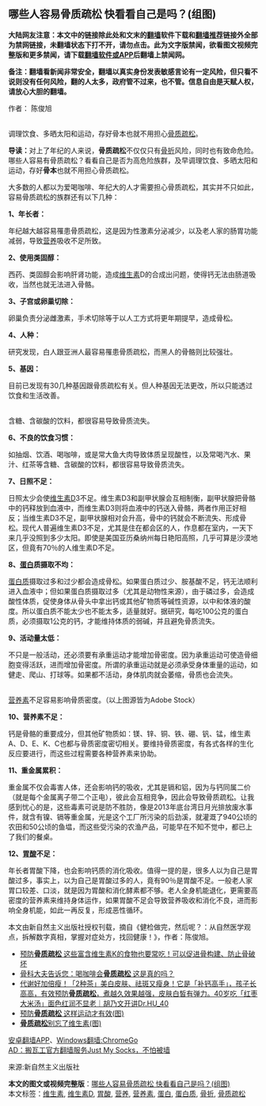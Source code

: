  <h2>哪些人容易骨质疏松 快看看自己是吗？(组图)</h2> <p class="notice"><b>大陆网友注意：本文中的链接除此处和文末的<a href="https://github.com/bannedbook/fanqiang" >翻墙</a>软件下载和<a href="https://github.com/killgcd/justmysocks/blob/master/README.md">翻墙推荐</a>链接外全部为禁网链接，未翻墙状态下打不开，请勿点击。此为文字版禁闻，欲看图文视频完整版和更多禁闻，请下载<a href="https://github.com/bannedbook/fanqiang">翻墙软件或APP</a>后翻墙上禁闻网。</p><p>备注：翻墙看新闻非常安全，翻墙以真实身份发表敏感言论有一定风险，但只看不说则没有任何风险，翻的人太多，政府管不过来，也不管。信息自由是天赋人权，请放心大胆的翻墙。</b></p>  <div class="entry"> <p>作者： 陈俊旭</p> <p><br />调理饮食、多晒太阳和运动，存好骨本也就不用担心<a href="https://www.bannedbook.org/bnews/tag/%E9%AA%A8%E8%B4%A8%E7%96%8F%E6%9D%BE/" class="st_tag internal_tag" rel="tag" title="标签 骨质疏松 下的日志">骨质疏松</a>。 </p> <p><strong>导读：</strong>对上了年纪的人来说，<strong>骨质疏松</strong>不仅仅只有<a href="https://www.bannedbook.org/bnews/tag/%E9%AA%A8%E6%8A%98/" class="st_tag internal_tag" rel="tag" title="标签 骨折 下的日志">骨折</a>风险，同时也有致命危险。哪些人容易有骨质疏松？看看自己是否为高危险族群，及早调理饮食、多晒太阳和运动，存好<strong>骨本</strong>也就不用担心骨质疏松。 </p> <p>大多数的人都以为爱喝咖啡、年纪大的人才需要担心骨质疏松，其实并不只如此，容易骨质疏松的族群还有以下几种：</p> <p><strong>1、年长者：</strong></p> <p>年纪越大越容易罹患骨质疏松，这是因为性激素分泌减少，以及老人家的肠胃功能减弱，导致<a href="https://www.bannedbook.org/bnews/tag/%E8%90%A5%E5%85%BB/" class="st_tag internal_tag" rel="tag" title="标签 营养 下的日志">营养</a>吸收不足所致。</p> <p><strong>2、使用类固醇：</strong></p> <p>西药、类固醇会影响肝肾功能，造成<a href="https://www.bannedbook.org/bnews/tag/%E7%BB%B4%E7%94%9F%E7%B4%A0/" class="st_tag internal_tag" rel="tag" title="标签 维生素 下的日志">维生素</a>D的合成出问题，使得钙无法由肠道吸收，当然也就无法进入骨骼。</p>  <p><strong>3、子宫或卵巢切除：</strong></p> <p>卵巢负责分泌雌激素，手术切除等于以人工方式将更年期提早，造成骨松。</p> <p><strong>4、人种：</strong></p> <p>研究发现，白人跟亚洲人最容易罹患骨质疏松，而黑人的骨骼则比较强壮。</p> <p><strong>5、基因：</strong></p> <p>目前已发现有30几种基因跟骨质疏松有关。但人种基因无法更改，所以只能透过饮食和生活改善。</p> <p><br />含糖、含碳酸的饮料，都很容易导致骨质流失。</p> <p><strong>6、不良的饮食习惯：</strong></p>  <p>如抽烟、饮酒、喝咖啡，或是常大鱼大肉导致体质呈现酸性，以及常喝汽水、果汁、红茶等含糖、含碳酸的饮料，都很容易导致骨质流失。</p> <p><strong>7、日照不足：</strong></p> <p>日照太少会使<a href="https://www.bannedbook.org/bnews/tag/%E7%BB%B4%E7%94%9F%E7%B4%A0D/" class="st_tag internal_tag" rel="tag" title="标签 维生素D 下的日志">维生素D</a>3不足。维生素D3和副甲状腺会互相制衡，副甲状腺把骨骼中的钙释放到血液中，而维生素D3则将血液中的钙送入骨骼，两者作用正好相反；当维生素D3不足，副甲状腺相对会升高，骨中的钙就会不断流失、形成骨松。现代人普遍维生素D3不足，尤其是住在都会区的人，作息都在室内，一天下来几乎没照到多少太阳。即使是美国亚历桑纳州每日艳阳高照，几乎可算是沙漠地区，但竟有70％的人维生素D不足。</p> <p><strong>8、<a href="https://www.bannedbook.org/bnews/tag/%E8%9B%8B%E7%99%BD/" class="st_tag internal_tag" rel="tag" title="标签 蛋白 下的日志">蛋白</a>质摄取不均：</strong></p> <p><a href="https://www.bannedbook.org/bnews/tag/%E8%9B%8B%E7%99%BD%E8%B4%A8/" class="st_tag internal_tag" rel="tag" title="标签 蛋白质 下的日志">蛋白质</a>摄取过多和过少都会造成骨松。如果蛋白质过少、胺基酸不足，钙无法顺利进入血液中；但如果蛋白质摄取过多（尤其是动物性来源），由于磷过多，会造成酸性体质，促使身体从骨头中拿出钙或其他矿物质等碱性资源，以中和体液的酸度。所以蛋白质不能太少也不能太多，适量就好。据研究，每吃100公克的蛋白质，必须摄取1公克的钙，才能维持体质的弱碱，并且避免骨质流失。</p> <p><strong>9、活动量太低：</strong></p> <p>不只是一般活动，还必须要有承重运动才能增加骨密度。因为承重运动可使造骨细胞变得活跃，进而增加骨密度。所谓的承重运动就是必须承受身体重量的运动，如健走、爬山、打球等。如果都不活动，身体肌肉就会萎缩，骨质也会流失。</p> <p><br /><a href="https://www.bannedbook.org/bnews/tag/%E8%90%A5%E5%85%BB%E7%B4%A0/" class="st_tag internal_tag" rel="tag" title="标签 营养素 下的日志">营养素</a>不足容易影响骨质密度。（以上图源皆为Adobe Stock）</p>  <p><strong>10、营养素不足：</strong></p> <p>钙是骨骼的重要成分，但其他矿物质如：镁、锌、铜、铁、硼、钒、锰，维生素A、D、E、K、C也都与骨质密度密切相关。要维持骨质密度，有各式各样的生化反应要进行，而这些过程需要各种营养素来协助。</p> <p><strong>11、重金属累积：</strong></p> <p>重金属不仅会毒害人体，还会影响钙的吸收，尤其是镉和铝，因为与钙同属二价（就是每个金属离子带二个正电），彼此会互相竞争，因此会导致骨质疏松。让我感到忧心的是，这些毒素可说是防不胜防，像是2013年底台湾日月光排放废水事件，就含有镍、镉等重金属，光是这个工厂所污染的后劲溪，就灌溉了940公顷的农田和50公顷的鱼塭，而这些受污染的农渔产品，可能早在不知不觉中，都已上了我们的餐桌。</p> <p><strong>12、<a href="https://www.bannedbook.org/bnews/tag/%E8%83%83%E9%85%B8/" class="st_tag internal_tag" rel="tag" title="标签 胃酸 下的日志">胃酸</a>不足：</strong></p> <p>年长者胃酸下降，也会影响钙质的消化吸收。值得一提的是，很多人以为自己是胃酸过多，事实上，以为自己是胃酸过多的人，竟有90％是胃酸不足。一般老人家胃口较差、口淡，就是因为胃酸和消化酵素都不够。老人全身机能退化，更需要高密度的营养素来维持身体运作，如果胃酸不足会导致营养吸收和消化不良，进而影响全身机能，如此一再反复，形成恶性循环。</p> <p>本文由新自然主义出版社授权刊载，摘自《健检做完，然后呢？：从自然医学观点，拆解数字真相，掌握对症处方，找回健康！》，作者：陈俊旭。</p> <ul class='op-related-articles' title='相关阅读'> <li><a href='https://www.bannedbook.org/bnews/health/20200729/1368489.html' target='_blank'>预防<b>骨质疏松</b> 这些富含维生素K的食物也要常吃！可以促进骨构建、防止骨破坏</a></li> <li><a href='https://www.bannedbook.org/bnews/health/20200716/1361630.html' target='_blank'>骨科大夫告诉您：喝咖啡会<b>骨质疏松</b> 这是真的吗？</a></li> <li><a href='https://www.bannedbook.org/bnews/health/20200710/1358307.html' target='_blank'>代谢好加倍瘦！「2种茶」美白皮肤、祛斑又瘦身！它是「补钙高手」，孩子长高高，有效预防<b>骨质疏松</b>，煮越久效果越强，皮肤白皙有弹力。40岁吃「红枣大米汤」面色红润不显老｜胡乃文开讲Dr.HU_40</a></li> <li><a href='https://www.bannedbook.org/bnews/health/20200611/1343129.html' target='_blank'>预防<b>骨质疏松</b> 这样运动才有效(图)</a></li> <li><a href='https://www.bannedbook.org/bnews/health/20200515/1328832.html' target='_blank'><b>骨质疏松</b>别忘了维生素(图)</a></li> </ul> <div class="texttj"> <a href="https://github.com/bannedbook/fanqiang/wiki/%E7%A6%81%E9%97%BB%E7%BD%91%E5%AE%89%E5%8D%93%E7%BF%BB%E5%A2%99%E6%96%B0%E9%97%BBAPP" target="_blank">安卓翻墙APP</a>、<a href="https://github.com/bannedbook/fanqiang/wiki/Chrome%E4%B8%80%E9%94%AE%E7%BF%BB%E5%A2%99%E5%8C%85" target="_blank">Windows翻墙:ChromeGo</a><br/> <a href="https://github.com/killgcd/justmysocks/blob/master/README.md" target="_blank">AD：搬瓦工官方翻墙服务Just My Socks，不怕被墙</a> </div><p>来源:新自然主义出版社</p> <a name='sharetosocial'></a>         <div><b>本文的图文或视频完整版</b>：<a href='https://www.bannedbook.org/bnews/comments/20200804/1374514.html'>哪些人容易骨质疏松 快看看自己是吗？(组图)</a></div>  </div><!--END ENTRY--> <div class="postfooter"> <div>本文标签：<a href="https://www.bannedbook.org/bnews/tag/%E7%BB%B4%E7%94%9F%E7%B4%A0/" rel="tag">维生素</a>, <a href="https://www.bannedbook.org/bnews/tag/%E7%BB%B4%E7%94%9F%E7%B4%A0D/" rel="tag">维生素D</a>, <a href="https://www.bannedbook.org/bnews/tag/%E8%83%83%E9%85%B8/" rel="tag">胃酸</a>, <a href="https://www.bannedbook.org/bnews/tag/%E8%90%A5%E5%85%BB/" rel="tag">营养</a>, <a href="https://www.bannedbook.org/bnews/tag/%E8%90%A5%E5%85%BB%E7%B4%A0/" rel="tag">营养素</a>, <a href="https://www.bannedbook.org/bnews/tag/%E8%9B%8B%E7%99%BD/" rel="tag">蛋白</a>, <a href="https://www.bannedbook.org/bnews/tag/%E8%9B%8B%E7%99%BD%E8%B4%A8/" rel="tag">蛋白质</a>, <a href="https://www.bannedbook.org/bnews/tag/%E9%AA%A8%E6%8A%98/" rel="tag">骨折</a>, <a href="https://www.bannedbook.org/bnews/tag/%E9%AA%A8%E8%B4%A8%E7%96%8F%E6%9D%BE/" rel="tag">骨质疏松</a></div>  </div><!--END POSTFOOTER--> 